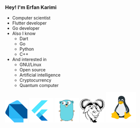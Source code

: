### Hey! I'm Erfan Karimi
* Computer scientist
* Flutter developer
* Go developer
* Also I know
    * Dart
    * Go
    * Python
    * C++
* And interested in
    * GNU/Linux
    * Open source
    * Artificial intelligence
    * Cryptocurrency
    * Quantum computer
<div class="row">
    <img src="https://github.com/erfkarimi/erfkarimi/blob/main/Dart_logo.png" width="74">
    <img src="https://github.com/erfkarimi/erfkarimi/blob/main/flutter.png" width="80">
    <img src="https://github.com/erfkarimi/erfkarimi/blob/main/file_type_go_gopher_icon_130571.png" width="80">
  <img src="https://github.com/erfkarimi/erfkarimi/blob/main/gnu.png" width="80">
  <img src="https://github.com/erfkarimi/erfkarimi/blob/main/linux.png" width="100">
</div>
<!--
**erfkarimi/erfkarimi** is a ✨ _special_ ✨ repository because its `README.md` (this file) appears on your GitHub profile.

Here are some ideas to get you started:

- 🔭 I’m currently working on ...
- 🌱 I’m currently learning ...
- 👯 I’m looking to collaborate on ...
- 🤔 I’m looking for help with ...
- 💬 Ask me about ...
- 📫 How to reach me: ...
- 😄 Pronouns: ...
- ⚡ Fun fact: ...
-->
